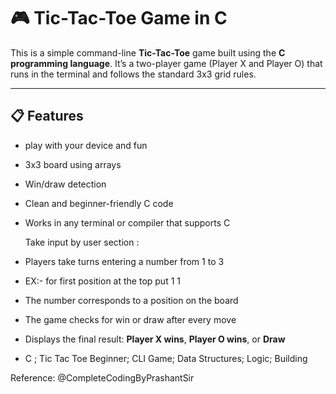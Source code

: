 # 🎮 Tic-Tac-Toe Game in C

This is a simple command-line **Tic-Tac-Toe** game built using the **C programming language**. It’s a two-player game (Player X and Player O) that runs in the terminal and follows the standard 3x3 grid rules.

---

## 📋 Features

- play with your device and fun
- 3x3 board using arrays
- Win/draw detection
- Clean and beginner-friendly C code
- Works in any terminal or compiler that supports C

  Take input by user section :
- Players take turns entering a number from 1 to 3
- EX:- for first position at the top put 1 1
- The number corresponds to a position on the board
- The game checks for win or draw after every move
- Displays the final result: **Player X wins**, **Player O wins**, or **Draw**

- C ; Tic Tac Toe Beginner; CLI Game; Data Structures; Logic; Building

Reference:
@CompleteCodingByPrashantSir
